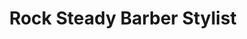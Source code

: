 ---
title: "Rock Steady Barber Stylist"
url: /milwaukee/rock-steady-barber-stylist/
shop: Friseur
---